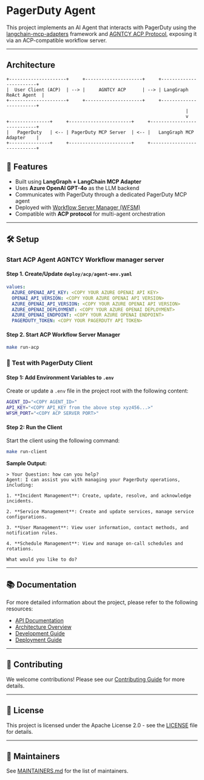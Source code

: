 # PagerDuty Agent

This project implements an AI Agent that interacts with PagerDuty using the [langchain-mcp-adapters](https://github.com/langchain-ai/langchain-mcp-adapters) framework and [AGNTCY ACP Protocol](https://github.com/agntcy/acp-sdk), exposing it via an ACP-compatible workflow server.

---

## Architecture

```
+---------------------+     +---------------------+     +------------------------+
|  User Client (ACP)  | --> |     AGNTCY ACP      | --> | LangGraph ReAct Agent  |
+---------------------+     +---------------------+     +------------------------+
                                                                  |
                                                                  v
+---------------+     +-----------------------+     +----------------------------+
|   PagerDuty   | <-- | PagerDuty MCP Server  | <-- |   LangGraph MCP Adapter    |
+---------------+     +-----------------------+     +----------------------------+
```

## 🧠 Features

- Built using **LangGraph + LangChain MCP Adapter**
- Uses **Azure OpenAI GPT-4o** as the LLM backend
- Communicates with PagerDuty through a dedicated PagerDuty MCP agent
- Deployed with [Workflow Server Manager (WFSM)](https://github.com/agntcy/workflow-srv-mgr)
- Compatible with **ACP protocol** for multi-agent orchestration

---

## 🛠️ Setup

### Start ACP Agent AGNTCY Workflow manager server

#### Step 1. Create/Update `deploy/acp/agent-env.yaml`

```yaml
values:
  AZURE_OPENAI_API_KEY: <COPY YOUR AZURE OPENAI API KEY>
  OPENAI_API_VERSION: <COPY YOUR AZURE OPENAI API VERSION>
  AZURE_OPENAI_API_VERSION: <COPY YOUR AZURE OPENAI API VERSION>
  AZURE_OPENAI_DEPLOYMENT: <COPY YOUR AZURE OPENAI DEPLOYMENT>
  AZURE_OPENAI_ENDPOINT: <COPY YOUR AZURE OPENAI ENDPOINT>
  PAGERDUTY_TOKEN: <COPY YOUR PAGERDUTY API TOKEN>
```

#### Step 2. Start ACP Workflow Server Manager

```bash
make run-acp
```

### 🔁 Test with PagerDuty Client

#### Step 1: Add Environment Variables to `.env`

Create or update a `.env` file in the project root with the following content:

```bash
AGENT_ID="<COPY AGENT_ID>"
API_KEY="<COPY API_KEY from the above step xyz456...>"
WFSM_PORT="<COPY ACP SERVER PORT>"
```

#### Step 2: Run the Client

Start the client using the following command:

```bash
make run-client
```

**Sample Output:**

```
> Your Question: how can you help?
Agent: I can assist you with managing your PagerDuty operations, including:

1. **Incident Management**: Create, update, resolve, and acknowledge incidents.

2. **Service Management**: Create and update services, manage service configurations.

3. **User Management**: View user information, contact methods, and notification rules.

4. **Schedule Management**: View and manage on-call schedules and rotations.

What would you like to do?
```

---

## 📚 Documentation

For more detailed information about the project, please refer to the following resources:

- [API Documentation](docs/api.md)
- [Architecture Overview](docs/architecture.md)
- [Development Guide](docs/development.md)
- [Deployment Guide](docs/deployment.md)

---

## 🤝 Contributing

We welcome contributions! Please see our [Contributing Guide](CONTRIBUTING.md) for more details.

---

## 📄 License

This project is licensed under the Apache License 2.0 - see the [LICENSE](LICENSE) file for details.

---

## 👥 Maintainers

See [MAINTAINERS.md](MAINTAINERS.md) for the list of maintainers. 
